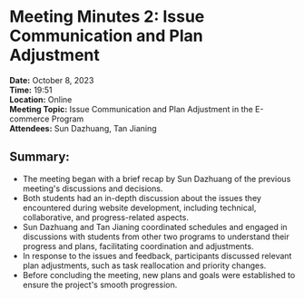 # Meeting Minutes 2: Issue Communication and Plan Adjustment

**Date:** October 8, 2023  
**Time:** 19:51  
**Location:** Online  
**Meeting Topic:** Issue Communication and Plan Adjustment in the E-commerce Program  
**Attendees:** Sun Dazhuang, Tan Jianing

## Summary:
- The meeting began with a brief recap by Sun Dazhuang of the previous meeting's discussions and decisions.
- Both students had an in-depth discussion about the issues they encountered during website development, including technical, collaborative, and progress-related aspects.
- Sun Dazhuang and Tan Jianing coordinated schedules and engaged in discussions with students from other two programs to understand their progress and plans, facilitating coordination and adjustments.
- In response to the issues and feedback, participants discussed relevant plan adjustments, such as task reallocation and priority changes.
- Before concluding the meeting, new plans and goals were established to ensure the project's smooth progression.






